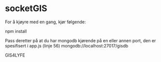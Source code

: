 # socketGIS

For å kjøyre med en gang, kjør følgende:

npm install

Pass deretter på at du har mongodb kjørende på en eller annen port, den er spesifisert i app.js (linje 56)
mongodb://localhost:27017/gisdb


GIS4LYFE

